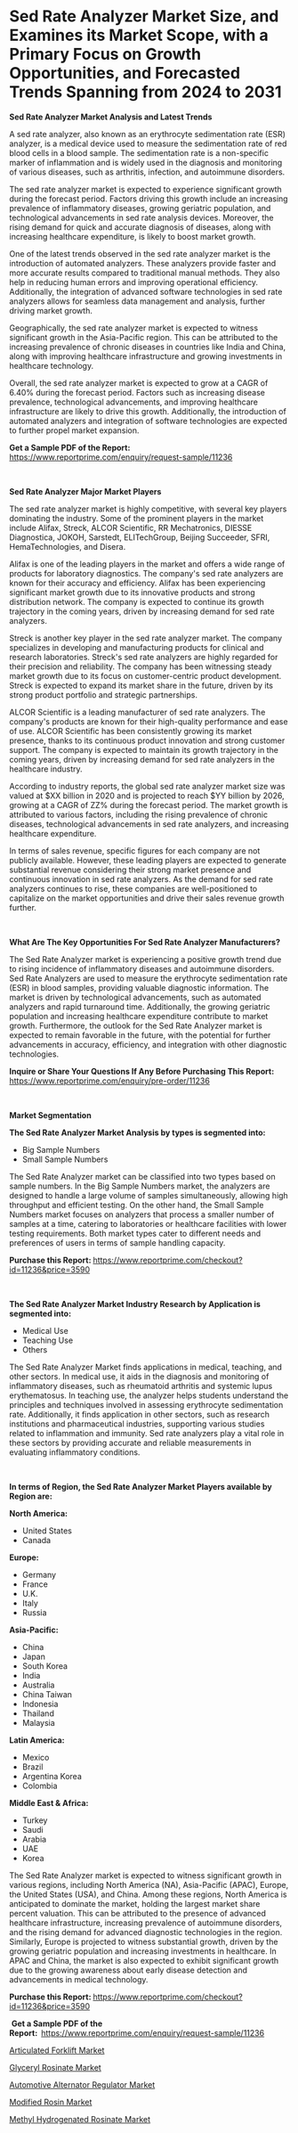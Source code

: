 <p><h1>Sed Rate Analyzer Market Size, and Examines its Market Scope, with a Primary Focus on Growth Opportunities, and Forecasted Trends Spanning from 2024 to 2031</h1></p><p><strong>Sed Rate Analyzer Market Analysis and Latest Trends</strong></p>
<p><p>A sed rate analyzer, also known as an erythrocyte sedimentation rate (ESR) analyzer, is a medical device used to measure the sedimentation rate of red blood cells in a blood sample. The sedimentation rate is a non-specific marker of inflammation and is widely used in the diagnosis and monitoring of various diseases, such as arthritis, infection, and autoimmune disorders.</p><p>The sed rate analyzer market is expected to experience significant growth during the forecast period. Factors driving this growth include an increasing prevalence of inflammatory diseases, growing geriatric population, and technological advancements in sed rate analysis devices. Moreover, the rising demand for quick and accurate diagnosis of diseases, along with increasing healthcare expenditure, is likely to boost market growth.</p><p>One of the latest trends observed in the sed rate analyzer market is the introduction of automated analyzers. These analyzers provide faster and more accurate results compared to traditional manual methods. They also help in reducing human errors and improving operational efficiency. Additionally, the integration of advanced software technologies in sed rate analyzers allows for seamless data management and analysis, further driving market growth.</p><p>Geographically, the sed rate analyzer market is expected to witness significant growth in the Asia-Pacific region. This can be attributed to the increasing prevalence of chronic diseases in countries like India and China, along with improving healthcare infrastructure and growing investments in healthcare technology.</p><p>Overall, the sed rate analyzer market is expected to grow at a CAGR of 6.40% during the forecast period. Factors such as increasing disease prevalence, technological advancements, and improving healthcare infrastructure are likely to drive this growth. Additionally, the introduction of automated analyzers and integration of software technologies are expected to further propel market expansion.</p></p>
<p><strong>Get a Sample PDF of the Report:&nbsp;</strong> <a href="https://www.reportprime.com/enquiry/request-sample/11236">https://www.reportprime.com/enquiry/request-sample/11236</a></p>
<p>&nbsp;</p>
<p><strong>Sed Rate Analyzer Major Market Players</strong></p>
<p><p>The sed rate analyzer market is highly competitive, with several key players dominating the industry. Some of the prominent players in the market include Alifax, Streck, ALCOR Scientific, RR Mechatronics, DIESSE Diagnostica, JOKOH, Sarstedt, ELITechGroup, Beijing Succeeder, SFRI, HemaTechnologies, and Disera.</p><p>Alifax is one of the leading players in the market and offers a wide range of products for laboratory diagnostics. The company's sed rate analyzers are known for their accuracy and efficiency. Alifax has been experiencing significant market growth due to its innovative products and strong distribution network. The company is expected to continue its growth trajectory in the coming years, driven by increasing demand for sed rate analyzers.</p><p>Streck is another key player in the sed rate analyzer market. The company specializes in developing and manufacturing products for clinical and research laboratories. Streck's sed rate analyzers are highly regarded for their precision and reliability. The company has been witnessing steady market growth due to its focus on customer-centric product development. Streck is expected to expand its market share in the future, driven by its strong product portfolio and strategic partnerships.</p><p>ALCOR Scientific is a leading manufacturer of sed rate analyzers. The company's products are known for their high-quality performance and ease of use. ALCOR Scientific has been consistently growing its market presence, thanks to its continuous product innovation and strong customer support. The company is expected to maintain its growth trajectory in the coming years, driven by increasing demand for sed rate analyzers in the healthcare industry.</p><p>According to industry reports, the global sed rate analyzer market size was valued at $XX billion in 2020 and is projected to reach $YY billion by 2026, growing at a CAGR of ZZ% during the forecast period. The market growth is attributed to various factors, including the rising prevalence of chronic diseases, technological advancements in sed rate analyzers, and increasing healthcare expenditure.</p><p>In terms of sales revenue, specific figures for each company are not publicly available. However, these leading players are expected to generate substantial revenue considering their strong market presence and continuous innovation in sed rate analyzers. As the demand for sed rate analyzers continues to rise, these companies are well-positioned to capitalize on the market opportunities and drive their sales revenue growth further.</p></p>
<p>&nbsp;</p>
<p><strong>What Are The Key Opportunities For Sed Rate Analyzer Manufacturers?</strong></p>
<p><p>The Sed Rate Analyzer market is experiencing a positive growth trend due to rising incidence of inflammatory diseases and autoimmune disorders. Sed Rate Analyzers are used to measure the erythrocyte sedimentation rate (ESR) in blood samples, providing valuable diagnostic information. The market is driven by technological advancements, such as automated analyzers and rapid turnaround time. Additionally, the growing geriatric population and increasing healthcare expenditure contribute to market growth. Furthermore, the outlook for the Sed Rate Analyzer market is expected to remain favorable in the future, with the potential for further advancements in accuracy, efficiency, and integration with other diagnostic technologies.</p></p>
<p><strong>Inquire or Share Your Questions If Any Before Purchasing This Report:</strong> <a href="https://www.reportprime.com/enquiry/pre-order/11236">https://www.reportprime.com/enquiry/pre-order/11236</a></p>
<p>&nbsp;</p>
<p><strong>Market Segmentation</strong></p>
<p><strong>The Sed Rate Analyzer Market Analysis by types is segmented into:</strong></p>
<p><ul><li>Big Sample Numbers</li><li>Small Sample Numbers</li></ul></p>
<p><p>The Sed Rate Analyzer market can be classified into two types based on sample numbers. In the Big Sample Numbers market, the analyzers are designed to handle a large volume of samples simultaneously, allowing high throughput and efficient testing. On the other hand, the Small Sample Numbers market focuses on analyzers that process a smaller number of samples at a time, catering to laboratories or healthcare facilities with lower testing requirements. Both market types cater to different needs and preferences of users in terms of sample handling capacity.</p></p>
<p><strong>Purchase this Report:&nbsp;</strong><a href="https://www.reportprime.com/checkout?id=11236&price=3590">https://www.reportprime.com/checkout?id=11236&price=3590</a></p>
<p>&nbsp;</p>
<p><strong>The Sed Rate Analyzer Market Industry Research by Application is segmented into:</strong></p>
<p><ul><li>Medical Use</li><li>Teaching Use</li><li>Others</li></ul></p>
<p><p>The Sed Rate Analyzer Market finds applications in medical, teaching, and other sectors. In medical use, it aids in the diagnosis and monitoring of inflammatory diseases, such as rheumatoid arthritis and systemic lupus erythematosus. In teaching use, the analyzer helps students understand the principles and techniques involved in assessing erythrocyte sedimentation rate. Additionally, it finds application in other sectors, such as research institutions and pharmaceutical industries, supporting various studies related to inflammation and immunity. Sed rate analyzers play a vital role in these sectors by providing accurate and reliable measurements in evaluating inflammatory conditions.</p></p>
<p>&nbsp;</p>
<p><strong>In terms of Region, the Sed Rate Analyzer Market Players available by Region are:</strong></p>
<p>
    <p> <strong> North America: </strong>
        <ul>
            <li>United States</li>
            <li>Canada</li>
        </ul>
        </p> 
    <p> <strong> Europe: </strong>
        <ul>
            <li>Germany</li>
            <li>France</li>
            <li>U.K.</li>
            <li>Italy</li>
            <li>Russia</li>
        </ul>
        </p> 
    <p> <strong> Asia-Pacific: </strong>
        <ul>
            <li>China</li>
            <li>Japan</li>
            <li>South Korea</li>
            <li>India</li>
            <li>Australia</li>
            <li>China Taiwan</li>
            <li>Indonesia</li>
            <li>Thailand</li>
            <li>Malaysia</li>
        </ul>
        </p> 
    <p> <strong> Latin America: </strong>
        <ul>
            <li>Mexico</li>
            <li>Brazil</li>
            <li>Argentina Korea</li>
            <li>Colombia</li>
        </ul>
        </p> 
    <p> <strong> Middle East & Africa: </strong>
        <ul>
            <li>Turkey</li>
            <li>Saudi</li>
            <li>Arabia</li>
            <li>UAE</li>
            <li>Korea</li>
        </ul>
    </p>
    </p>
<p><p>The Sed Rate Analyzer market is expected to witness significant growth in various regions, including North America (NA), Asia-Pacific (APAC), Europe, the United States (USA), and China. Among these regions, North America is anticipated to dominate the market, holding the largest market share percent valuation. This can be attributed to the presence of advanced healthcare infrastructure, increasing prevalence of autoimmune disorders, and the rising demand for advanced diagnostic technologies in the region. Similarly, Europe is projected to witness substantial growth, driven by the growing geriatric population and increasing investments in healthcare. In APAC and China, the market is also expected to exhibit significant growth due to the growing awareness about early disease detection and advancements in medical technology.</p></p>
<p><strong>Purchase this Report: </strong><a href="https://www.reportprime.com/checkout?id=11236&price=3590">https://www.reportprime.com/checkout?id=11236&price=3590</a></p>
<p>&nbsp;<strong>Get a Sample PDF of the Report:&nbsp;&nbsp;</strong><a href="https://www.reportprime.com/enquiry/request-sample/11236">https://www.reportprime.com/enquiry/request-sample/11236</a></p>
<p><strong></strong></p>
<p><p><a href="https://github.com/abbypearson7765/Market-Research-Report-List-2/blob/main/articulated-forklift-market.md">Articulated Forklift Market</a></p><p><a href="https://medium.com/@alesiabrahimi58/glyceryl-rosinate-market-furnishes-information-on-market-share-market-trends-and-market-growth-18dc43205d76">Glyceryl Rosinate Market</a></p><p><a href="https://github.com/dziulagalemab/Market-Research-Report-List-2/blob/main/automotive-alternator-regulator-market.md">Automotive Alternator Regulator Market</a></p><p><a href="https://medium.com/@alesiabrahimi58/modified-rosin-nbsp-market-focuses-on-market-share-size-and-projected-forecast-till-2031-8112796c1962">Modified Rosin Market</a></p><p><a href="https://medium.com/@alesiabrahimi58/methyl-hydrogenated-rosinate-market-furnishes-information-on-market-share-market-trends-and-feb092c4065a">Methyl Hydrogenated Rosinate Market</a></p></p>